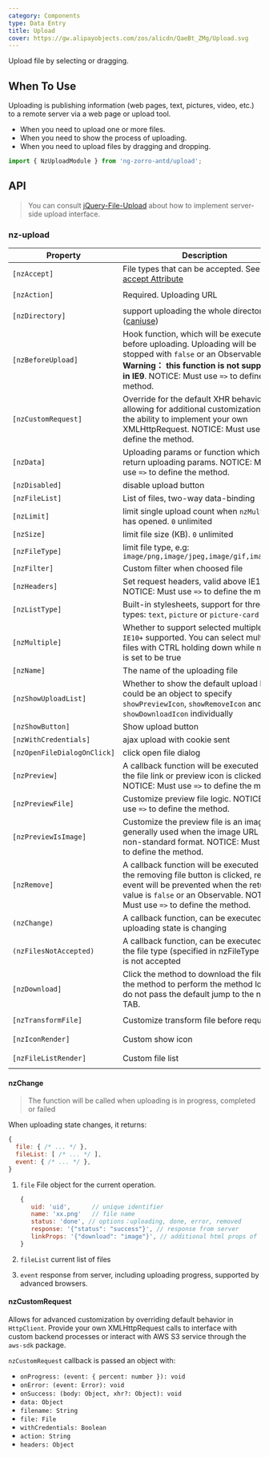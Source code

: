 ```yaml
---
category: Components
type: Data Entry
title: Upload
cover: https://gw.alipayobjects.com/zos/alicdn/QaeBt_ZMg/Upload.svg
---
```


Upload file by selecting or dragging.

## When To Use

Uploading is publishing information (web pages, text, pictures, video, etc.) to a remote server via a web page or upload tool.

- When you need to upload one or more files.
- When you need to show the process of uploading.
- When you need to upload files by dragging and dropping.

```ts
import { NzUploadModule } from 'ng-zorro-antd/upload';
```

## API

> You can consult [jQuery-File-Upload](https://github.com/blueimp/jQuery-File-Upload/wiki) about how to implement server-side upload interface.

### nz-upload

| Property               | Description                                                                                                                                                                                                      | Type                                                                                             | Default         |
|------------------------|------------------------------------------------------------------------------------------------------------------------------------------------------------------------------------------------------------------| ------------------------------------------------------------------------------------------------ | --------------- |
| `[nzAccept]`           | File types that can be accepted. See [input accept Attribute](https://developer.mozilla.org/en-US/docs/Web/HTML/Element/input#attr-accept)                                                                       | `string`                                                                                         | -               |
| `[nzAction]`           | Required. Uploading URL                                                                                                                                                                                          | `string \| ((file: NzUploadFile) => string \| Observable<string>)`                               | -               |
| `[nzDirectory]`        | support uploading the whole directory ([caniuse](https://caniuse.com/#feat=input-file-directory))                                                                                                                | `boolean`                                                                                        | `false`         |
| `[nzBeforeUpload]`     | Hook function, which will be executed before uploading. Uploading will be stopped with `false` or an Observable. **Warning： this function is not supported in IE9**. NOTICE: Must use `=>` to define the method. | `(file: NzUploadFile, fileList: NzUploadFile[]) => boolean \| Observable<boolean>`               | -               |
| `[nzCustomRequest]`    | Override for the default XHR behavior allowing for additional customization and the ability to implement your own XMLHttpRequest. NOTICE: Must use `=>` to define the method.                                    | `(item) => Subscription`                                                                         | -               |
| `[nzData]`             | Uploading params or function which can return uploading params. NOTICE: Must use `=>` to define the method.                                                                                                      | `Object \| ((file: NzUploadFile) => Object \| Observable<{}>)`                                   | -               |
| `[nzDisabled]`         | disable upload button                                                                                                                                                                                            | `boolean`                                                                                        | `false`         |
| `[nzFileList]`         | List of files, two-way data-binding                                                                                                                                                                              | `NzUploadFile[]`                                                                                 | -               |
| `[nzLimit]`            | limit single upload count when `nzMultiple` has opened. `0` unlimited                                                                                                                                            | `number`                                                                                         | `0`             |
| `[nzSize]`             | limit file size (KB). `0` unlimited                                                                                                                                                                              | `number`                                                                                         | `0`             |
| `[nzFileType]`         | limit file type, e.g: `image/png,image/jpeg,image/gif,image/bmp`                                                                                                                                                 | `string`                                                                                         | -               |
| `[nzFilter]`           | Custom filter when choosed file                                                                                                                                                                                  | `UploadFilter[]`                                                                                 | -               |
| `[nzHeaders]`          | Set request headers, valid above IE10. NOTICE: Must use `=>` to define the method.                                                                                                                               | `Object \| ((file: NzUploadFile) => Object \| Observable<{}>)`                                   | -               |
| `[nzListType]`         | Built-in stylesheets, support for three types: `text`, `picture` or `picture-card`                                                                                                                               | `'text' \| 'picture' \| 'picture-card'`                                                          | `'text'`        |
| `[nzMultiple]`         | Whether to support selected multiple files. `IE10+` supported. You can select multiple files with CTRL holding down while multiple is set to be true                                                             | `boolean`                                                                                        | `false`         |
| `[nzName]`             | The name of the uploading file                                                                                                                                                                                   | `string`                                                                                         | `'file'`        |
| `[nzShowUploadList]`   | Whether to show the default upload list, could be an object to specify `showPreviewIcon`, `showRemoveIcon` and `showDownloadIcon` individually                                                                   | `boolean \| { showPreviewIcon?: boolean, showRemoveIcon?: boolean, showDownloadIcon?: boolean }` | `true`          |
| `[nzShowButton]`       | Show upload button                                                                                                                                                                                               | `boolean`                                                                                        | `true`          |
| `[nzWithCredentials]`  | ajax upload with cookie sent                                                                                                                                                                                     | `boolean`                                                                                        | `false`         |
| `[nzOpenFileDialogOnClick]` | click open file dialog                                                                                                                                                                                           | `boolean`                                                                                        | `true`          |
| `[nzPreview]`          | A callback function will be executed when the file link or preview icon is clicked. NOTICE: Must use `=>` to define the method.                                                                                  | `(file: NzUploadFile) => void`                                                                   | -               |
| `[nzPreviewFile]`      | Customize preview file logic. NOTICE: Must use `=>` to define the method.                                                                                                                                        | `(file: NzUploadFile) => Observable<dataURL: string>`                                            | -               |
| `[nzPreviewIsImage]`   | Customize the preview file is an image, generally used when the image URL is in a non-standard format. NOTICE: Must use `=>` to define the method.                                                               | `(file: NzUploadFile) => boolean`                                                                | -               |
| `[nzRemove]`           | A callback function will be executed when the removing file button is clicked, remove event will be prevented when the return value is `false` or an Observable. NOTICE: Must use `=>` to define the method.     | `(file: NzUploadFile) => boolean \| Observable<boolean>`                                         | -               |
| `(nzChange)`           | A callback function, can be executed when uploading state is changing                                                                                                                                            | `EventEmitter<NzUploadChangeParam>`                                                              | -               |
| `(nzFilesNotAccepted)` | A callback function, can be executed when the file type (specified in nzFileType input)  is not accepted                                                                                                         | `EventEmitter<NzUploadFile[]>`                                                                   | -               |
| `[nzDownload]`         | Click the method to download the file, pass the method to perform the method logic, do not pass the default jump to the new TAB.                                                                                 | `(file: NzUploadFile) => void`                                                                   | Jump to new TAB |
| `[nzTransformFile]`    | Customize transform file before request                                                                                                                                                                          | `(file: NzUploadFile) => NzUploadTransformFileType`                                              | -               |
| `[nzIconRender]`       | Custom show icon                                                                                                                                                                                                 | `TemplateRef<{ $implicit: NzUploadFile }>`                                                       | -               |
| `[nzFileListRender]`   | Custom file list                                                                                                                                                                                                 | `TemplateRef<{ $implicit: NzUploadFile[] }>`                                                     | -               |

#### nzChange

> The function will be called when uploading is in progress, completed or failed

When uploading state changes, it returns:

```js
{
  file: { /* ... */ },
  fileList: [ /* ... */ ],
  event: { /* ... */ },
}
```

1. `file` File object for the current operation.

   ```js
   {
      uid: 'uid',      // unique identifier
      name: 'xx.png'   // file name
      status: 'done', // options：uploading, done, error, removed
      response: '{"status": "success"}', // response from server
      linkProps: '{"download": "image"}', // additional html props of file link
   }
   ```

2. `fileList` current list of files
3. `event` response from server, including uploading progress, supported by advanced browsers.

#### nzCustomRequest

Allows for advanced customization by overriding default behavior in `HttpClient`. Provide your own XMLHttpRequest calls to interface with custom backend processes or interact with AWS S3 service through the `aws-sdk` package.

`nzCustomRequest` callback is passed an object with:

- `onProgress: (event: { percent: number }): void`
- `onError: (event: Error): void`
- `onSuccess: (body: Object, xhr?: Object): void`
- `data: Object`
- `filename: String`
- `file: File`
- `withCredentials: Boolean`
- `action: String`
- `headers: Object`
